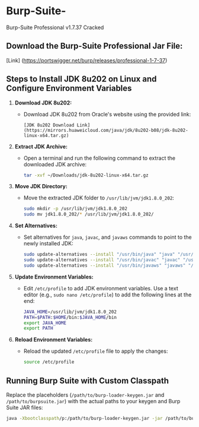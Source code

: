 # Burp-Suite-
Burp-Suite Professional v1.7.37 Cracked

## Download the Burp-Suite Professional Jar File: 
[Link] (https://portswigger.net/burp/releases/professional-1-7-37)

## Steps to Install JDK 8u202 on Linux and Configure Environment Variables

1. **Download JDK 8u202:**
   - Download JDK 8u202 from Oracle's website using the provided link:
     ```
     [JDK 8u202 Download Link]
     (https://mirrors.huaweicloud.com/java/jdk/8u202-b08/jdk-8u202-linux-x64.tar.gz)
   
     ```

2. **Extract JDK Archive:**
   - Open a terminal and run the following command to extract the downloaded JDK archive:
     ```bash
     tar -xvf ~/Downloads/jdk-8u202-linux-x64.tar.gz
     ```

3. **Move JDK Directory:**
   - Move the extracted JDK folder to `/usr/lib/jvm/jdk1.8.0_202`:
     ```bash
     sudo mkdir -p /usr/lib/jvm/jdk1.8.0_202
     sudo mv jdk1.8.0_202/* /usr/lib/jvm/jdk1.8.0_202/
     ```

4. **Set Alternatives:**
   - Set alternatives for `java`, `javac`, and `javaws` commands to point to the newly installed JDK:
     ```bash
     sudo update-alternatives --install "/usr/bin/java" "java" "/usr/lib/jvm/jdk1.8.0_202/bin/java" 1
     sudo update-alternatives --install "/usr/bin/javac" "javac" "/usr/lib/jvm/jdk1.8.0_202/bin/javac" 1
     sudo update-alternatives --install "/usr/bin/javaws" "javaws" "/usr/lib/jvm/jdk1.8.0_202/bin/javaws" 1
     ```

5. **Update Environment Variables:**
   - Edit `/etc/profile` to add JDK environment variables. Use a text editor (e.g., `sudo nano /etc/profile`) to add the following lines at the end:
     ```bash
     JAVA_HOME=/usr/lib/jvm/jdk1.8.0_202
     PATH=$PATH:$HOME/bin:$JAVA_HOME/bin
     export JAVA_HOME
     export PATH
     ```

6. **Reload Environment Variables:**
   - Reload the updated `/etc/profile` file to apply the changes:
     ```bash
     source /etc/profile
     ```

## Running Burp Suite with Custom Classpath

Replace the placeholders (`/path/to/burp-loader-keygen.jar` and `/path/to/burpsuite.jar`) with the actual paths to your keygen and Burp Suite JAR files:

```bash
java -Xbootclasspath/p:/path/to/burp-loader-keygen.jar -jar /path/to/burpsuite.jar
